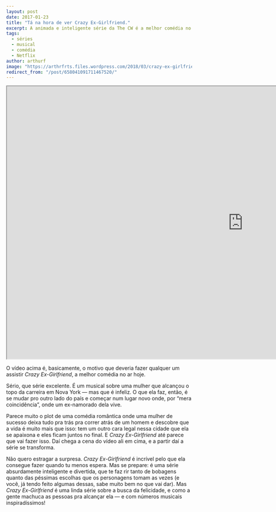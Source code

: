 ```yaml
---
layout: post
date: 2017-01-23
title: "Tá na hora de ver Crazy Ex-Girlfriend."
excerpt: A animada e inteligente série da The CW é a melhor comédia no ar hoje.
tags:
  - séries
  - musical
  - comédia
  - Netflix
author: arthurf
image: "https://arthrfrts.files.wordpress.com/2018/03/crazy-ex-girlfriend.jpg"
redirect_from: "/post/658041091711467520/"
---
```


<iframe width="1280" height="739" src="https://www.youtube-nocookie.com/embed/hkfSDSfxE4o"  allow="autoplay; encrypted-media" allowfullscreen></iframe>

O vídeo acima é, basicamente, o motivo que deveria fazer qualquer um assistir _Crazy Ex-Girlfriend_, a melhor comédia no ar hoje.

Sério, que série excelente. É um musical sobre uma mulher que alcançou o topo da carreira em Nova York — mas que é infeliz. O que ela faz, então, é se mudar pro outro lado do país e começar num lugar novo onde, por “mera coincidência”, onde um ex-namorado dela vive.

Parece muito o plot de uma comédia romântica onde uma mulher de sucesso deixa tudo pra trás pra correr atrás de um homem e descobre que a vida é muito mais que isso: tem um outro cara legal nessa cidade que ela se apaixona e eles ficam juntos no final. E _Crazy Ex-Girlfriend_ até parece que vai fazer isso. Daí chega a cena do vídeo ali em cima, e a partir daí a série se transforma.

Não quero estragar a surpresa. _Crazy Ex-Girlfriend_ é incrível pelo que ela consegue fazer quando tu menos espera. Mas se prepare: é uma série absurdamente inteligente e divertida, que te faz rir tanto de bobagens quanto das péssimas escolhas que os personagens tomam as vezes (e você, já tendo feito algumas dessas, sabe muito bem no que vai dar). Mas _Crazy Ex-Girlfriend_ é uma linda série sobre a busca da felicidade, e como a gente machuca as pessoas pra alcançar ela — e com números musicais inspiradíssimos!
